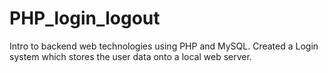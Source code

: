 # PHP_login_logout

Intro to backend web technologies using PHP and MySQL. Created a Login system which stores the user data onto a local web server.
